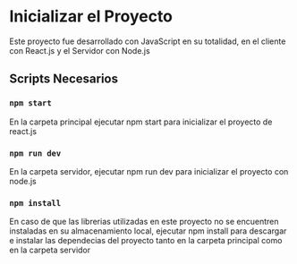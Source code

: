 # Inicializar el Proyecto

Este proyecto fue desarrollado con JavaScript en su totalidad, en el cliente con React.js y el Servidor con Node.js

## Scripts Necesarios

### `npm start`

En la carpeta principal ejecutar npm start para inicializar el proyecto de react.js

### `npm run dev`

En la carpeta servidor, ejecutar npm run dev para inicializar el proyecto con node.js

### `npm install`

En caso de que las librerias utilizadas en este proyecto no se encuentren instaladas en su almacenamiento local, ejecutar npm install para descargar e instalar las dependecias del proyecto tanto en la carpeta principal como en la carpeta servidor

